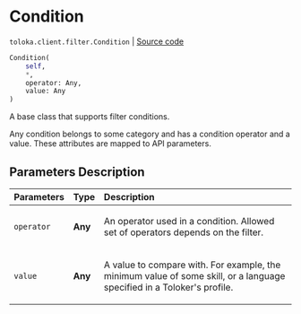 # Condition
`toloka.client.filter.Condition` | [Source code](https://github.com/Toloka/toloka-kit/blob/v1.0.2/src/client/filter.py#L146)

```python
Condition(
    self,
    *,
    operator: Any,
    value: Any
)
```

A base class that supports filter conditions.


Any condition belongs to some category and has a condition operator and a value. These attributes are mapped to API parameters.

## Parameters Description

| Parameters | Type | Description |
| :----------| :----| :-----------|
`operator`|**Any**|<p>An operator used in a condition. Allowed set of operators depends on the filter.</p>
`value`|**Any**|<p>A value to compare with. For example, the minimum value of some skill, or a language specified in a Toloker&#x27;s profile.</p>
